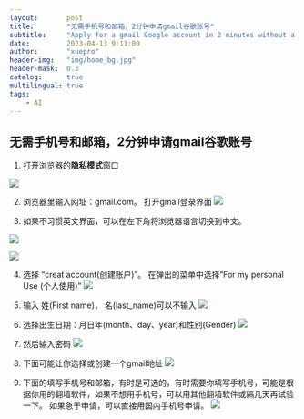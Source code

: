 ```yaml
---
layout:       post
title:        "无需手机号和邮箱，2分钟申请gmail谷歌账号"
subtitle:     "Apply for a gmail Google account in 2 minutes without a mobile phone number and email address"
date:         2023-04-13 9:11:00
author:       "xuepro"
header-img:   "img/home_bg.jpg"
header-mask:  0.3
catalog:      true
multilingual: true
tags:
    - AI
---
```


## 无需手机号和邮箱，2分钟申请gmail谷歌账号

1. 打开浏览器的**隐私模式**窗口

 ![](./ai_imgs/incognito_gmail.png)


2. 浏览器里输入网址：gmail.com。 打开gmail登录界面
 ![](./ai_imgs/sign_in_gmail.png)
 
3. 如果不习惯英文界面，可以在左下角将浏览器语言切换到中文。

![](ai_imgs/chinese_gmail.png)

![](ai_imgs/sign_in_2_gmail.png)


4. 选择 “creat account(创建账户)”。 在弹出的菜单中选择“For my personal Use (个人使用)”
![](ai_imgs/personal_gmail.png)

5. 输入 姓(First name)， 名(last_name)可以不输入
![](ai_imgs/name_gmail.png)

6. 选择出生日期：月日年(month、day、year)和性别(Gender)
![](ai_imgs/date_gmail.png)

7. 然后输入密码
![](ai_imgs/password_gmail.png)

8. 下面可能让你选择或创建一个gmail地址
![](ai_imgs/address_gmail.png)

9. 下面的填写手机号和邮箱，有时是可选的，有时需要你填写手机号，可能是根据你用的翻墙软件，如果不想用手机号，可以用其他翻墙软件或隔几天再试验一下。
   如果急于申请，可以直接用国内手机号申请。
   ![](ai_imgs/sign_in_2_gmail.png)
